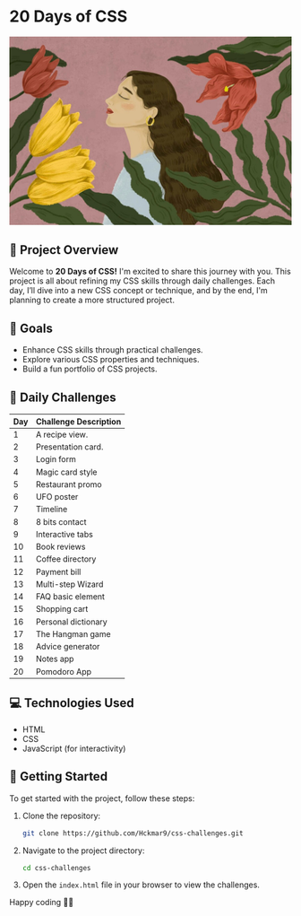# 20 Days of CSS

![20 days of CSS](/woman.jpg)

## 📅 Project Overview

Welcome to **20 Days of CSS!** I'm excited to share this journey with you. This project is all about refining my CSS skills through daily challenges. Each day, I’ll dive into a new CSS concept or technique, and by the end, I'm planning to create a more structured project.

## 🎯 Goals

- Enhance CSS skills through practical challenges.
- Explore various CSS properties and techniques.
- Build a fun portfolio of CSS projects.

## 📆 Daily Challenges

| Day | Challenge Description |
| --- | --------------------- |
| 1   | A recipe view.        |
| 2   | Presentation card.    |
| 3   | Login form            |
| 4   | Magic card style      |
| 5   | Restaurant promo      |
| 6   | UFO poster            |
| 7   | Timeline              |
| 8   | 8 bits contact        |
| 9   | Interactive tabs      |
| 10  | Book reviews          |
| 11  | Coffee directory      |
| 12  | Payment bill          |
| 13  | Multi-step Wizard     |
| 14  | FAQ basic element     |
| 15  | Shopping cart         |
| 16  | Personal dictionary   |
| 17  | The Hangman game      |
| 18  | Advice generator      |
| 19  | Notes app             |
| 20  | Pomodoro App          |

## 💻 Technologies Used

- HTML
- CSS
- JavaScript (for interactivity)

## 🌟 Getting Started

To get started with the project, follow these steps:

1. Clone the repository:
   ```bash
   git clone https://github.com/Hckmar9/css-challenges.git
   ```
2. Navigate to the project directory:
   ```bash
   cd css-challenges
   ```
3. Open the `index.html` file in your browser to view the challenges.

Happy coding 🎨✨
